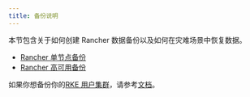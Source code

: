 ```yaml
---
title: 备份说明
---
```


本节包含关于如何创建 Rancher 数据备份以及如何在灾难场景中恢复数据。

- [Rancher 单节点备份](/docs/backups/backups/single-node-backups/_index)
- [Rancher 高可用备份](/docs/backups/backups/ha-backups/_index)

如果你想备份你的[RKE 用户集群](/docs/cluster-provisioning/rke-clusters/_index)，请参考[文档](/docs/cluster-admin/backing-up-etcd/_index)。
